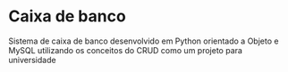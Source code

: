 # Caixa de banco 
Sistema de caixa de banco desenvolvido em Python orientado a Objeto e MySQL utilizando os conceitos do CRUD como um projeto para universidade
